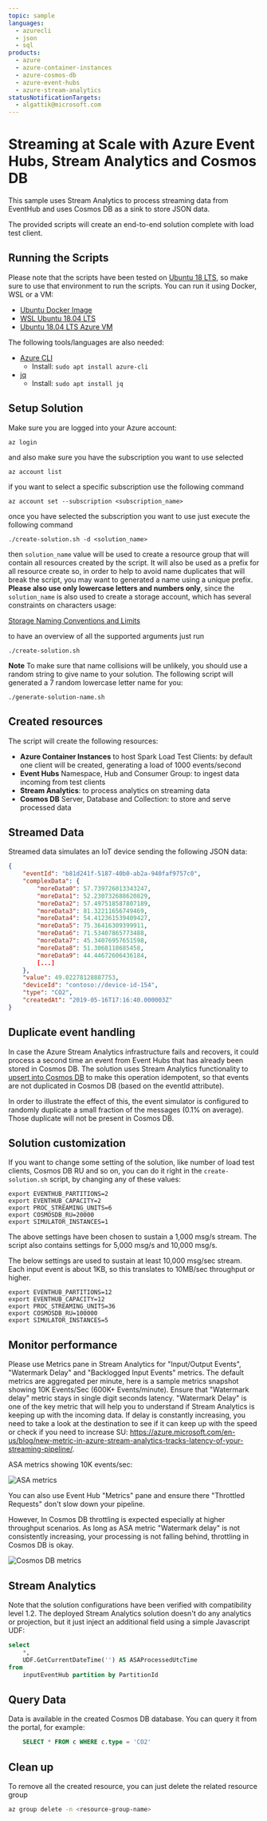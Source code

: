 ```yaml
---
topic: sample
languages:
  - azurecli
  - json
  - sql
products:
  - azure
  - azure-container-instances
  - azure-cosmos-db
  - azure-event-hubs
  - azure-stream-analytics
statusNotificationTargets:
  - algattik@microsoft.com
---
```


# Streaming at Scale with Azure Event Hubs, Stream Analytics and Cosmos DB

This sample uses Stream Analytics to process streaming data from EventHub and uses Cosmos DB as a sink to store JSON data.

The provided scripts will create an end-to-end solution complete with load test client.  

## Running the Scripts

Please note that the scripts have been tested on [Ubuntu 18 LTS](http://releases.ubuntu.com/18.04/), so make sure to use that environment to run the scripts. You can run it using Docker, WSL or a VM:

- [Ubuntu Docker Image](https://hub.docker.com/_/ubuntu/)
- [WSL Ubuntu 18.04 LTS](https://www.microsoft.com/en-us/p/ubuntu-1804-lts/9n9tngvndl3q?activetab=pivot:overviewtab)
- [Ubuntu 18.04 LTS Azure VM](https://azuremarketplace.microsoft.com/en-us/marketplace/apps/Canonical.UbuntuServer1804LTS)

The following tools/languages are also needed:

- [Azure CLI](https://docs.microsoft.com/en-us/cli/azure/install-azure-cli-apt?view=azure-cli-latest)
  - Install: `sudo apt install azure-cli`
- [jq](https://stedolan.github.io/jq/)
  - Install: `sudo apt install jq`

## Setup Solution

Make sure you are logged into your Azure account:

    az login

and also make sure you have the subscription you want to use selected

    az account list

if you want to select a specific subscription use the following command

    az account set --subscription <subscription_name>

once you have selected the subscription you want to use just execute the following command

    ./create-solution.sh -d <solution_name>

then `solution_name` value will be used to create a resource group that will contain all resources created by the script. It will also be used as a prefix for all resource create so, in order to help to avoid name duplicates that will break the script, you may want to generated a name using a unique prefix. **Please also use only lowercase letters and numbers only**, since the `solution_name` is also used to create a storage account, which has several constraints on characters usage:

[Storage Naming Conventions and Limits](https://docs.microsoft.com/en-us/azure/architecture/best-practices/naming-conventions#storage)

to have an overview of all the supported arguments just run

    ./create-solution.sh

**Note**
To make sure that name collisions will be unlikely, you should use a random string to give name to your solution. The following script will generated a 7 random lowercase letter name for you:

    ./generate-solution-name.sh

## Created resources

The script will create the following resources:

- **Azure Container Instances** to host Spark Load Test Clients: by default one client will be created, generating a load of 1000 events/second
- **Event Hubs** Namespace, Hub and Consumer Group: to ingest data incoming from test clients
- **Stream Analytics**: to process analytics on streaming data
- **Cosmos DB** Server, Database and Collection: to store and serve processed data

## Streamed Data

Streamed data simulates an IoT device sending the following JSON data:

```json
{
    "eventId": "b81d241f-5187-40b0-ab2a-940faf9757c0",
    "complexData": {
        "moreData0": 57.739726013343247,
        "moreData1": 52.230732688620829,
        "moreData2": 57.497518587807189,
        "moreData3": 81.32211656749469,
        "moreData4": 54.412361539409427,
        "moreData5": 75.36416309399911,
        "moreData6": 71.53407865773488,
        "moreData7": 45.34076957651598,
        "moreData8": 51.3068118685458,
        "moreData9": 44.44672606436184,
        [...]
    },
    "value": 49.02278128887753,
    "deviceId": "contoso://device-id-154",
    "type": "CO2",
    "createdAt": "2019-05-16T17:16:40.000003Z"
}
```

## Duplicate event handling

In case the Azure Stream Analytics infrastructure fails and recovers, it could process a second time an event from Event Hubs that has already been stored in Cosmos DB. The solution uses Stream Analytics functionality to [upsert into Cosmos DB](https://docs.microsoft.com/en-us/azure/stream-analytics/stream-analytics-documentdb-output#upserts-from-stream-analytics) to make this operation idempotent, so that events are not duplicated in Cosmos DB (based on the eventId attribute).

In order to illustrate the effect of this, the event simulator is configured to randomly duplicate a small fraction of the messages (0.1% on average). Those duplicate will not be present in Cosmos DB.

## Solution customization

If you want to change some setting of the solution, like number of load test clients, Cosmos DB RU and so on, you can do it right in the `create-solution.sh` script, by changing any of these values:

    export EVENTHUB_PARTITIONS=2
    export EVENTHUB_CAPACITY=2
    export PROC_STREAMING_UNITS=6
    export COSMOSDB_RU=20000
    export SIMULATOR_INSTANCES=1

The above settings have been chosen to sustain a 1,000 msg/s stream. The script also contains settings for 5,000 msg/s and 10,000 msg/s.

The below settings are used to sustain at least 10,000 msg/sec stream. Each input event is about 1KB, so this translates to 10MB/sec throughput or higher.

    export EVENTHUB_PARTITIONS=12
    export EVENTHUB_CAPACITY=12
    export PROC_STREAMING_UNITS=36
    export COSMOSDB_RU=100000
    export SIMULATOR_INSTANCES=5

## Monitor performance

Please use Metrics pane in Stream Analytics for "Input/Output Events", "Watermark Delay" and "Backlogged Input Events" metrics. The default metrics are aggregated per minute, here is a sample metrics snapshot showing 10K Events/Sec (600K+ Events/minute). Ensure that "Watermark delay" metric stays in single digit seconds latency. "Watermark Delay" is one of the key metric that will help you to understand if Stream Analytics is keeping up with the incoming data. If delay is constantly increasing, you need to take a look at the destination to see if it can keep up with the speed or check if you need to increase SU: https://azure.microsoft.com/en-us/blog/new-metric-in-azure-stream-analytics-tracks-latency-of-your-streaming-pipeline/.

ASA metrics showing 10K events/sec:

![ASA metrics](01-stream-analytics-metrics.png "Azure Stream Analytics 10K events/sec metrics")

You can also use Event Hub "Metrics" pane and ensure there "Throttled Requests" don't slow down your pipeline.

However, In Cosmos DB throttling is expected especially at higher throughput scenarios. As long as ASA metric "Watermark delay" is not consistently increasing, your processing is not falling behind, throttling in Cosmos DB is okay.

![Cosmos DB metrics](02-cosmosdb-metrics.png "Cosmos DB collection metrics")

## Stream Analytics

Note that the solution configurations have been verified with compatibility level 1.2. The deployed Stream Analytics solution doesn't do any analytics or projection, but it just inject an additional field using a simple Javascript UDF:

```sql
select 
    *, 
    UDF.GetCurrentDateTime('') AS ASAProcessedUtcTime
from 
    inputEventHub partition by PartitionId
```

## Query Data

Data is available in the created Cosmos DB database. You can query it from the portal, for example:

```sql
    SELECT * FROM c WHERE c.type = 'CO2'
```

## Clean up

To remove all the created resource, you can just delete the related resource group

```bash
az group delete -n <resource-group-name>
```
